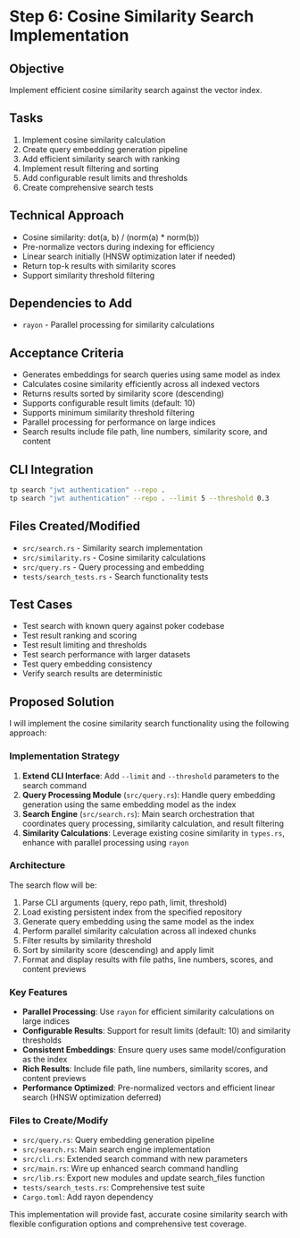 # Step 6: Cosine Similarity Search Implementation

## Objective
Implement efficient cosine similarity search against the vector index.

## Tasks
1. Implement cosine similarity calculation
2. Create query embedding generation pipeline
3. Add efficient similarity search with ranking
4. Implement result filtering and sorting
5. Add configurable result limits and thresholds
6. Create comprehensive search tests

## Technical Approach
- Cosine similarity: dot(a, b) / (norm(a) * norm(b))
- Pre-normalize vectors during indexing for efficiency
- Linear search initially (HNSW optimization later if needed)
- Return top-k results with similarity scores
- Support similarity threshold filtering

## Dependencies to Add
- `rayon` - Parallel processing for similarity calculations

## Acceptance Criteria
- Generates embeddings for search queries using same model as index
- Calculates cosine similarity efficiently across all indexed vectors
- Returns results sorted by similarity score (descending)
- Supports configurable result limits (default: 10)
- Supports minimum similarity threshold filtering
- Parallel processing for performance on large indices
- Search results include file path, line numbers, similarity score, and content

## CLI Integration
```bash
tp search "jwt authentication" --repo .
tp search "jwt authentication" --repo . --limit 5 --threshold 0.3
```

## Files Created/Modified
- `src/search.rs` - Similarity search implementation
- `src/similarity.rs` - Cosine similarity calculations
- `src/query.rs` - Query processing and embedding
- `tests/search_tests.rs` - Search functionality tests

## Test Cases
- Test search with known query against poker codebase
- Test result ranking and scoring
- Test result limiting and thresholds
- Test search performance with larger datasets
- Test query embedding consistency
- Verify search results are deterministic

## Proposed Solution

I will implement the cosine similarity search functionality using the following approach:

### Implementation Strategy

1. **Extend CLI Interface**: Add `--limit` and `--threshold` parameters to the search command
2. **Query Processing Module** (`src/query.rs`): Handle query embedding generation using the same embedding model as the index
3. **Search Engine** (`src/search.rs`): Main search orchestration that coordinates query processing, similarity calculation, and result filtering
4. **Similarity Calculations**: Leverage existing cosine similarity in `types.rs`, enhance with parallel processing using `rayon`

### Architecture

The search flow will be:
1. Parse CLI arguments (query, repo path, limit, threshold)
2. Load existing persistent index from the specified repository
3. Generate query embedding using the same model as the index
4. Perform parallel similarity calculation across all indexed chunks
5. Filter results by similarity threshold
6. Sort by similarity score (descending) and apply limit
7. Format and display results with file paths, line numbers, scores, and content previews

### Key Features

- **Parallel Processing**: Use `rayon` for efficient similarity calculations on large indices
- **Configurable Results**: Support for result limits (default: 10) and similarity thresholds
- **Consistent Embeddings**: Ensure query uses same model/configuration as the index
- **Rich Results**: Include file path, line numbers, similarity scores, and content previews
- **Performance Optimized**: Pre-normalized vectors and efficient linear search (HNSW optimization deferred)

### Files to Create/Modify

- `src/query.rs`: Query embedding generation pipeline
- `src/search.rs`: Main search engine implementation  
- `src/cli.rs`: Extended search command with new parameters
- `src/main.rs`: Wire up enhanced search command handling
- `src/lib.rs`: Export new modules and update search_files function
- `tests/search_tests.rs`: Comprehensive test suite
- `Cargo.toml`: Add rayon dependency

This implementation will provide fast, accurate cosine similarity search with flexible configuration options and comprehensive test coverage.